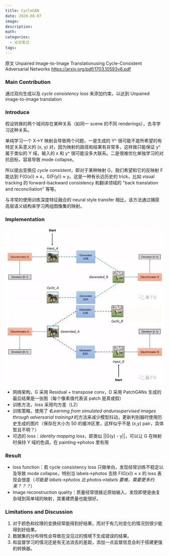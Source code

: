 ```yaml
---
title: CycleGAN
date: 2020-08-07
image: 
description: 
math: 
categories:
  - 论文笔记
tags:
---
```


原文 Unpaired Image-to-Image Translationusing Cycle-Consistent Adversarial Networks https://arxiv.org/pdf/1703.10593v6.pdf

### Main Contribution
通过双向生成以及 _cycle consistency loss_ 来添加约束，以达到 Unpaired image-to-image translation

### Introduce
假设转换的两个域间存在某种关系（如同一 scene 的不同 renderings），去寻学习这种关系。  
  
单纯学习一个 X->Y 映射会导致两个问题，一是生成的 Y^ 很可能不是所希望的有特定关系意义的 (x, y) 对，因为映射的路径和结果有非常多，这样做只能保证 y^ 属于类似的 Y 域，输入的 x 和 y^ 很可能没多大联系。二是很难优化单独学习的对抗目标，容易导致 mode collapse。  
  
所以提出变换应 _cycle consistent_，即对于某种映射 G，我们希望和它的反映射 F 能达到 F(G(x)) ≈ x，G(F(y)) ≈ y。这是一种有长远历史的 trick，比如 visual tracking 的 forward-backward consistency 和翻译领域的 "back translation and reconciliation" 等等。  

与寻常的使用训练深度特征融合的 neural style transfer 相比，该方法通过捕获高层语义结构来学习两组图像集的映射。

### Implementation
![cyclegan](CycleGAN.webp)
- 网络架构，G 采用 Residual + transpose conv，D 采用 PatchGANs 生成的最后结果是一张图（每个像素值代表该 patch 是真或假）
- 训练方法，loss 采用均方差（L2）
- 训练策略，使用了 _《Learning from simulated andunsupervised images through adversarial training》_ 的方法来减少模型抖动，更新判别器时使用历史生成的图片（保存在大小为 50 的缓冲区里，这样似乎不是 (x,y) pair，具体暂且不明？）
- 可选的 loss：_identity mapping loss_，即类似 ||G(y) - y||，可以让 G 在映射时保持 Y 域的色调，在 painting->photos 里有用

### Result
- loss function：若 cycle consistency loss 只做单向，发现经常训练不稳定以及导致 mode collapse，特别当 labels->photos 去除 F(G(x)) ≈ x 的 loss 表现会很差（_可能是 labels->photos 比 photos->labels 要难，需要更多约束？？？_）
- Image reconstruction quality：质量经常很接近原始输入，发现即使是由复杂域到简单域的映射，其重建质量也能很好。

### Limitations and Discussion
1. 对于颜色和纹理的变换经常能得到好结果，而对于有几何变化的情况则很少能得到好结果。  
2. 数据集的分布特性会导致在没见过的情境下生成错误的结果。  
3. 和监督学习的情况还是有无法消去的差距，添加一点监督信息会利于搭建更强的转换器。




